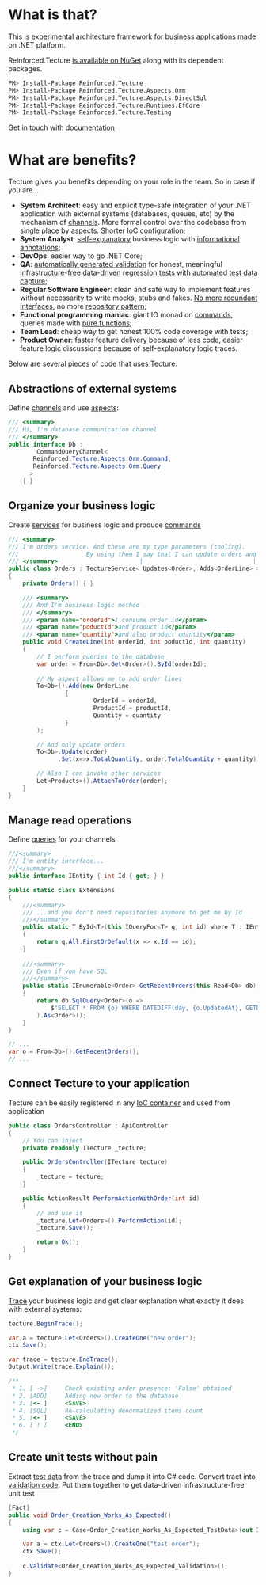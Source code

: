 # What is that?

This is experimental architecture framework for business applications made on .NET platform.

Reinforced.Tecture [is available on NuGet](https://www.nuget.org/packages/Reinforced.Tecture/) along with its dependent packages.

```bash
PM> Install-Package Reinforced.Tecture
PM> Install-Package Reinforced.Tecture.Aspects.Orm
PM> Install-Package Reinforced.Tecture.Aspects.DirectSql
PM> Install-Package Reinforced.Tecture.Runtimes.EfCore
PM> Install-Package Reinforced.Tecture.Testing
```

Get in touch with [documentation](https://github.com/reinforced/Reinforced.Tecture/wiki)

# What are benefits?

Tecture gives you benefits depending on your role in the team. So in case if you are...

- **System Architect**: easy and explicit type-safe integration of your .NET application with external systems (databases, queues, etc) by the mechanism of [channels](https://github.com/reinforced/Reinforced.Tecture/wiki/Channels). More formal control over the codebase from single place by [aspects](https://github.com/reinforced/Reinforced.Tecture/wiki/Aspects). Shorter [IoC](https://github.com/reinforced/Reinforced.Tecture/wiki/IoC) configuration;
- **System Analyst**: [self-explanatory](https://github.com/reinforced/Reinforced.Tecture/wiki/Tracing) business logic with [informational annotations](https://github.com/reinforced/Reinforced.Tecture/wiki/Describe);
- **DevOps**: easier way to go .NET Core;
- **QA**: [automatically generated validation](https://github.com/reinforced/Reinforced.Tecture/wiki/Generate-Validation) for honest, meaningful [infrastructure-free data-driven regression tests](https://github.com/reinforced/Reinforced.Tecture/wiki/Unit-Test) with [automated test data capture](https://github.com/reinforced/Reinforced.Tecture/wiki/Test-Data);
- **Regular Software Engineer**: clean and safe way to implement features without necessarity to write mocks, stubs and fakes. [No more redundant interfaces](https://github.com/reinforced/Reinforced.Tecture/wiki/Services), no more [repository pattern](https://github.com/reinforced/Reinforced.Tecture/wiki/Queries);
- **Functional programming maniac**: giant IO monad on [commands](https://github.com/reinforced/Reinforced.Tecture/wiki/Commands), queries made with [pure functions](https://github.com/reinforced/Reinforced.Tecture/wiki/Queries);
- **Team Lead**: cheap way to get honest 100% code coverage with tests;
- **Product Owner**: faster feature delivery because of less code, easier feature logic discussions because of self-explanatory logic traces.

Below are several pieces of code that uses Tecture:

## Abstractions of external systems 
Define [channels](https://github.com/reinforced/Reinforced.Tecture/wiki/Channels) and use [aspects](https://github.com/reinforced/Reinforced.Tecture/wiki/Aspects):

```csharp
/// <summary>
/// Hi, I'm database communication channel
/// </summary>
public interface Db :
        CommandQueryChannel<
	   Reinforced.Tecture.Aspects.Orm.Command, 
	   Reinforced.Tecture.Aspects.Orm.Query
	  >
    { }
```

## Organize your business logic 
Create [services](https://github.com/reinforced/Reinforced.Tecture/wiki/Services) for business logic and produce [commands](https://github.com/reinforced/Reinforced.Tecture/wiki/Commands)

```csharp
/// <summary>
/// I'm orders service. And these are my type parameters (tooling). 
///	                  By using them I say that I can update orders and add order lines
/// </summary>                       |                               |
public class Orders : TectureService< Updates<Order>, Adds<OrderLine> >
{
	private Orders() { }

	/// <summary>
	/// And I'm business logic method
	/// </summary>
	/// <param name="orderId">I consume order id</param>
	/// <param name="poductId">and product id</param>
	/// <param name="quantity">and also product quantity</param>
	public void CreateLine(int orderId, int poductId, int quantity)
	{
		// I perform queries to the database
		var order = From<Db>.Get<Order>().ById(orderId);
		
		// My aspect allows me to add order lines
		To<Db>().Add(new OrderLine
				{
						OrderId = orderId,
						ProductId = productId,
						Quantity = quantity
				}
		);

		// And only update orders
		To<Db>.Update(order)
		      .Set(x=>x.TotalQuantity, order.TotalQuantity + quantity);

		// Also I can invoke other services
		Let<Products>().AttachToOrder(order);
	}
}
```

## Manage read operations 
Define [queries](https://github.com/reinforced/Reinforced.Tecture/wiki/Queries) for your channels

```csharp
///<summary>
/// I'm entity interface...
///</summary>
public interface IEntity { int Id { get; } }

public static class Extensions
{
	///<summary>
	/// ...and you don't need repositories anymore to get me by Id
	///</summary>
	public static T ById<T>(this IQueryFor<T> q, int id) where T : IEntity
	{
		return q.All.FirstOrDefault(x => x.Id == id);
	}
	
	///<summary>
	/// Even if you have SQL
	///</summary>
	public static IEnumerable<Order> GetRecentOrders(this Read<Db> db)
	{
		return db.SqlQuery<Order>(o => 
			$"SELECT * FROM {o} WHERE DATEDIFF(day, {o.UpdatedAt}, GETDATE()) < 30"
		).As<Order>();
	}
}

// ... 
var o = From<Db>().GetRecentOrders();
// ...
```

## Connect Tecture to your application 
Tecture can be easily registered in any [IoC container](https://github.com/reinforced/Reinforced.Tecture/wiki/Ioc) and used from application

```csharp
public class OrdersController : ApiController
{
	// You can inject
	private readonly ITecture _tecture;

	public OrdersController(ITecture tecture)
	{
		_tecture = tecture;
	}

	public ActionResult PerformActionWithOrder(int id)
	{
		// and use it  
		_tecture.Let<Orders>().PerformAction(id);
		_tecture.Save();

		return Ok();
	}
}
```

## Get explanation of your business logic
[Trace](https://github.com/reinforced/Reinforced.Tecture/wiki/Tracing) your business logic and get clear explanation what exactly it does with external systems:

```csharp
tecture.BeginTrace();

var a = tecture.Let<Orders>().CreateOne("new order");
ctx.Save();

var trace = tecture.EndTrace();
Output.Write(trace.Explain());

/**
 * 1. [ ->] 	Check existing order presence: 'False' obtained
 * 2. [ADD] 	Adding new order to the database
 * 3. [<- ] 	<SAVE>
 * 4. [SQL] 	Re-calculating denormalized items count
 * 5. [<- ] 	<SAVE>
 * 6. [ ! ] 	<END>
 */
```

## Create unit tests without pain
Extract [test data](https://github.com/reinforced/Reinforced.Tecture/wiki/Test-Data) from the trace and dump it into C# code. Convert tract into [validation code](https://github.com/reinforced/Reinforced.Tecture/wiki/Generate-Validation). Put them together to get data-driven infrastructure-free unit test

```csharp
[Fact]
public void Order_Creation_Works_As_Expected()
{
	using var c = Case<Order_Creation_Works_As_Expected_TestData>(out ITecture ctx);

	var a = ctx.Let<Orders>().CreateOne("test order");
	ctx.Save();
	
	c.Validate<Order_Creation_Works_As_Expected_Validation>();
}
```
